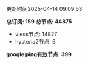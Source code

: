 更新时间2025-04-14 09:09:53

**总订阅: 159**
**总节点: 44875**
- vless节点: 14827
- hysteria2节点: 6

**google ping有效节点: 399**
